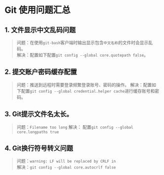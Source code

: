 # Git 使用问题汇总

## 1. 文件显示中文乱码问题
> 问题：在使用`git-bash`客户端时输出显示包含`中文名称`的文件时会显示乱码。<br>
> 解决：配置如下配置`git config --global core.quotepath false`。

## 2. 提交账户密码缓存配置
> 问题：推送到远程时需要登录频繁登录账号、密码的操作。
> 解决：配置如下配置`git config --global credential.helper cache`进行缓存账号和密码。

## 3. Git提示文件名太长。
> 问题：`Filename too long`
> 解决： 配置`git config --global core.longpaths true`

## 4. Git换行符号转义问题
> 问题：`warning: LF will be replaced by CRLF in `<br>
> 解决：`git config --global core.autocrlf false`